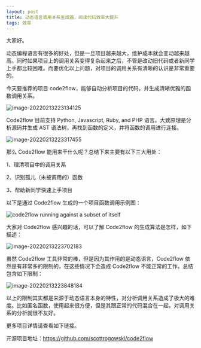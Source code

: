 ```yaml
---
layout: post
title: 动态语言调用关系生成器，阅读代码效率大提升
tags: 效率
---
```


大家好。

动态编程语言有很多的好处，但是一旦项目越来越大，维护成本就会变动越来越高。同时如果项目上的调用关系变得复杂起来之后，不管是改动旧代码或者新同学上手都比较困难。而要优化以上问题，对项目的调用关系有清晰的认识是非常重要的。

今天要推荐的项目 code2flow，能够自动分析项目的代码，并生成清晰优雅的函数调用关系。

![image-20220213223134125](https://7465-test-3c9b5e-1-1301419220.tcb.qcloud.la/images/compress_image-20220213223134125.png)

Code2flow 目前支持 Python, Javascript, Ruby, and PHP 语言。大致原理是分析源码并生成 AST 语法树，再找到函数的定义，并将函数的调用进行连接。

![image-20220213223317455](https://7465-test-3c9b5e-1-1301419220.tcb.qcloud.la/images/compress_image-20220213223317455.png)

那么 Code2flow 能用来干什么呢？总结下来主要有以下三大用处：

1、理清项目中的调用关系

2、识别孤儿（未被调用的）函数

3、帮助新同学快速上手项目

以下是通过 Code2flow 生成的一个项目函数调用示例图：

![code2flow running against a subset of itself](https://7465-test-3c9b5e-1-1301419220.tcb.qcloud.la/images/compress_alive.process.demo.png)

大家对 Code2flow 感兴趣的话，可以了解 Code2flow 的生成算法是怎样，如下描述：

![image-20220213223702183](https://7465-test-3c9b5e-1-1301419220.tcb.qcloud.la/images/compress_image-20220213223702183.png)

虽然 Code2flow 工具非常的棒，但是因为其作用的是动态语言，Code2flow 依然是有非常多的限制的，在这些情况下会造成 Code2flow 不能正常的工作。总结包含如下限制：

![image-20220213223848184](https://7465-test-3c9b5e-1-1301419220.tcb.qcloud.la/images/compress_image-20220213223848184.png)

以上的限制其实都是来源于动态语言本身的特性，对分析调用关系造成了极大的难度。比如匿名函数，使用起来很方便，但是其跟正常的代码混合在一起，对调用关系的分析就很不友好。

更多项目详情请查看如下链接。

开源项目地址：https://github.com/scottrogowski/code2flow
